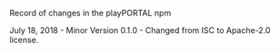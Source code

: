 Record of changes in the playPORTAL npm

July 18, 2018 - Minor Version 0.1.0 - Changed from ISC to Apache-2.0 license.
